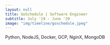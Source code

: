 ```yaml
---
layout: null
title: GoSchedule | Software Engineer 
subtitle: July '19 - June '20 
image: "img/timeline/goschedule.jpeg"
---
```

Python, NodeJS, Docker, GCP, NginX, MongoDB